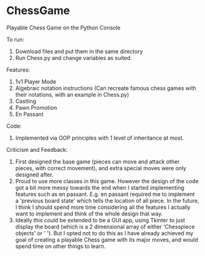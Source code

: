 # ChessGame
Playable Chess Game on the Python Console

To run:
1. Download files and put them in the same directory 
2. Run Chess.py and change variables as suited. 

Features:
1. 1v1 Player Mode 
2. Algebraic notation instructions (Can recreate famous chess games with their notations, with an example in Chess.py)
3. Castling 
4. Pawn Promotion
5. En Passant

Code:
1. Implemented via OOP principles with 1 level of inheritance at most. 

Criticism and Feedback:
1. First designed the base game (pieces can move and attack other pieces, with correct movement), and extra special moves were only designed after. 
2. Proud to use more classes in this game. However the design of the code got a bit more messy towards the end when I started implementing features such as en passant. E.g. en passant required me to implement a 'previous board state' which tells the location of all piece. In the future, I think I should spend more time considering all the features I actually want to implement and think of the whole design that way.
3. Ideally this could be extended to be a GUI app, using Tkinter to just display the board (which is a 2 dimensional array of either 'Chesspiece objects' or ' '). But I opted not to do this as I have already achieved my goal of creating a playable Chess game with its major moves, and would spend time on other things to learn. 
